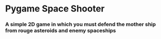 # Pygame Space Shooter
### A simple 2D game in which you must defend the mother ship from rouge asteroids and enemy spaceships
